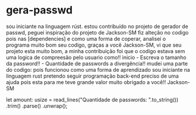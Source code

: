 # gera-passwd
sou iniciante na linguagem rúst. estou contribuído no projeto de gerador de passwd, peguei inspiração do projeto de Jackson-SM fiz alteção no codigo pois nas [dependencies] e como uma forma de coperar, analisei o programa muito bom seu codigo, graças a você Jackson-SM, vi que seu projeto esta muito bom, a minha contribuição foi que o codigo estava sem uma logica de compreesão pelo usuario como!! inicio - Escreva o tamanho da password!! - Quantidade de passwords a divergência!! mudei uma parte do codigo: 
pois funcionou como uma forma de aprendizado sou iniciante na linguagem rust pretendo seguir programação back-end preciso de uma ajuda pois esta para me teve grande valor muito obrigado a você!!
Jackson-SM

 let amount: usize = read_lines("Quantidade de passwords: ".to_string())
        .trim()
        .parse()
        .unwrap();
